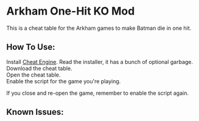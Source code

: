 # Arkham One-Hit KO Mod

This is a cheat table for the Arkham games to make Batman die in one hit.

## How To Use:
Install [Cheat Engine](https://www.cheatengine.org/). Read the installer, it has a bunch of optional garbage.  
Download the cheat table.  
Open the cheat table.  
Enable the script for the game you're playing.

If you close and re-open the game, remember to enable the script again.

## Known Issues:
